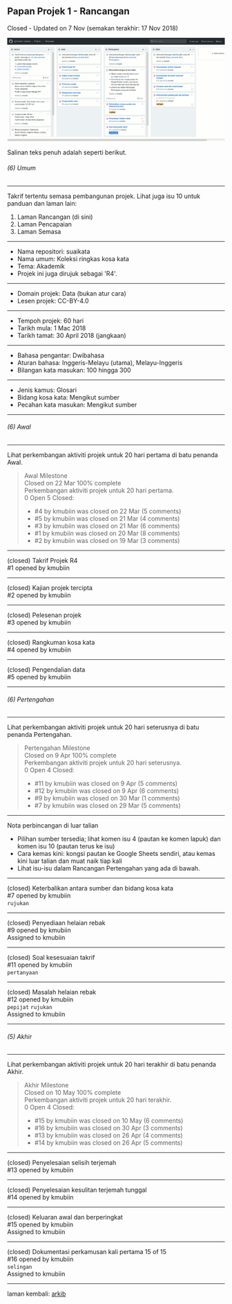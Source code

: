 Papan Projek 1 - Rancangan
--------------------------

Closed - Updated on 7 Nov (semakan terakhir: 17 Nov 2018)

![Papan Projek 1 pada 80% saiz asal][1i]

Salinan teks penuh adalah seperti berikut.

###### (6) Umum

---

Takrif tertentu semasa pembangunan projek. Lihat juga isu
10 untuk panduan dan laman lain:

1. Laman Rancangan (di sini)
2. Laman Pencapaian
3. Laman Semasa

---

- Nama repositori: suaikata
- Nama umum: Koleksi ringkas kosa kata
- Tema: Akademik
- Projek ini juga dirujuk sebagai 'R4'.

---

- Domain projek: Data (bukan atur cara)
- Lesen projek: CC-BY-4.0

---

- Tempoh projek: 60 hari
- Tarikh mula: 1 Mac 2018
- Tarikh tamat: 30 April 2018 (jangkaan)

---

- Bahasa pengantar: Dwibahasa
- Aturan bahasa: Inggeris-Melayu (utama), Melayu-Inggeris
- Bilangan kata masukan: 100 hingga 300

---

- Jenis kamus: Glosari
- Bidang kosa kata: Mengikut sumber
- Pecahan kata masukan: Mengikut sumber

---

###### (6) Awal

---

Lihat perkembangan aktiviti projek untuk 20 hari pertama di
batu penanda Awal.

> Awal Milestone  
> Closed on 22 Mar 100% complete  
> Perkembangan aktiviti projek untuk 20 hari pertama.  
> 0 Open 5 Closed:  
> - #4 by kmubiin was closed on 22 Mar (5 comments)  
> - #5 by kmubiin was closed on 21 Mar (4 comments)  
> - #3 by kmubiin was closed on 21 Mar (6 comments)  
> - #1 by kmubiin was closed on 20 Mar (8 comments)  
> - #2 by kmubiin was closed on 19 Mar (3 comments)

---

(closed) Takrif Projek R4  
  #1 opened by kmubiin

---

(closed) Kajian projek tercipta  
  #2 opened by kmubiin

---

(closed) Pelesenan projek  
  #3 opened by kmubiin

---

(closed) Rangkuman kosa kata  
  #4 opened by kmubiin

---

(closed) Pengendalian data  
  #5 opened by kmubiin

---

###### (6) Pertengahan

---

Lihat perkembangan aktiviti projek untuk 20 hari seterusnya
di batu penanda Pertengahan.

> Pertengahan Milestone  
> Closed on 9 Apr 100% complete  
> Perkembangan aktiviti projek untuk 20 hari seterusnya.  
> 0 Open 4 Closed:  
> - #11 by kmubiin was closed on 9 Apr (5 comments)  
> - #12 by kmubiin was closed on 9 Apr (6 comments)  
> - #9 by kmubiin was closed on 30 Mar (1 comments)  
> - #7 by kmubiin was closed on 29 Mar (5 comments)

---

Nota perbincangan di luar talian

- Pilihan sumber tersedia; lihat komen isu 4 (pautan ke
komen lapuk) dan komen isu 10 (pautan terus ke isu)
- Cara kemas kini: kongsi pautan ke Google Sheets sendiri,
atau kemas kini luar talian dan muat naik tiap kali
- Lihat isu-isu dalam Rancangan Pertengahan yang ada di
bawah.

---

(closed) Keterbalikan antara sumber dan bidang kosa kata  
  #7 opened by kmubiin  
  `rujukan`

---

(closed) Penyediaan helaian rebak  
  #9 opened by kmubiin  
  Assigned to kmubiin

---

(closed) Soal kesesuaian takrif  
  #11 opened by kmubiin  
  `pertanyaan`

---

(closed) Masalah helaian rebak  
  #12 opened by kmubiin  
  `pepijat` `rujukan`  
  Assigned to kmubiin

---

###### (5) Akhir

---

Lihat perkembangan aktiviti projek untuk 20 hari terakhir di
batu penanda Akhir.

> Akhir Milestone  
> Closed on 10 May 100% complete  
> Perkembangan aktiviti projek untuk 20 hari terakhir.  
> 0 Open 4 Closed:  
> - #15 by kmubiin was closed on 10 May (6 comments)  
> - #16 by kmubiin was closed on 30 Apr (3 comments)  
> - #13 by kmubiin was closed on 26 Apr (4 comments)  
> - #14 by kmubiin was closed on 26 Apr (5 comments)

---

(closed) Penyelesaian selisih terjemah  
  #13 opened by kmubiin

---

(closed) Penyelesaian kesulitan terjemah tunggal  
  #14 opened by kmubiin

---

(closed) Keluaran awal dan berperingkat  
  #15 opened by kmubiin  
  Assigned to kmubiin

---

(closed) Dokumentasi perkamusan kali pertama
  15 of 15  
  #16 opened by kmubiin  
  `selingan`  
  Assigned to kmubiin

---

laman kembali: [arkib][0]

  [0]: ../index.md
  [1i]: pp1i.png
